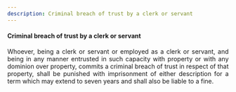 ```yaml
---
description: Criminal breach of trust by a clerk or servant
---
```


#### Criminal breach of trust by a clerk or servant
<div style="text-align: justify">

Whoever, being a clerk or servant or employed as a clerk or servant, and being in any manner entrusted in such capacity with property or with any dominion over property, commits a criminal breach of trust in respect of that property, shall be punished with imprisonment of either description for a term which may extend to seven years and shall also be liable to a fine.

</div>
